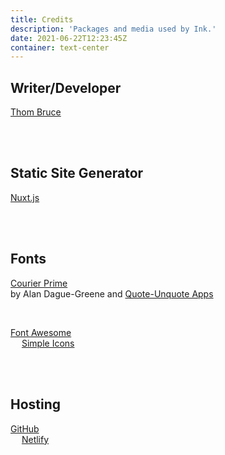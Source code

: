```yaml
---
title: Credits
description: 'Packages and media used by Ink.'
date: 2021-06-22T12:23:45Z
container: text-center
---
```


## Writer/Developer

<a href='https://thombruce.com/' class='text-3xl font-light'>Thom Bruce</a>

<br/>
<br/>

## Static Site Generator

<a href='https://nuxtjs.org/' class='text-2xl'><tnt-simple-icon icon='nuxtdotjs'></tnt-simple-icon> Nuxt.js</a>

<br/>
<br/>

## Fonts

<a href='https://quoteunquoteapps.com/courierprime/' class='font-poster text-4xl'>Courier Prime</a>
<br/>
by Alan Dague-Greene and [Quote-Unquote Apps](https://quoteunquoteapps.com/index.php)

<br/>

<a href='https://fontawesome.com/'><tnt-simple-icon icon='fontawesome'></tnt-simple-icon> Font Awesome</a>
<br class='inline md:hidden'/><span class='hidden md:inline'>&emsp;</span>
<a href='https://simpleicons.org/'><tnt-simple-icon icon='simpleicons'></tnt-simple-icon> Simple Icons</a>

<br/>
<br/>

## Hosting

<a href='https://github.com/' class='text-2xl font-light'><tnt-simple-icon icon='github'></tnt-simple-icon> GitHub</a>
<br class='inline md:hidden'/><span class='hidden md:inline'>&emsp;</span>
<a href='https://netlify.com/' class='text-2xl font-light'><tnt-simple-icon icon='netlify'></tnt-simple-icon> Netlify</a>
